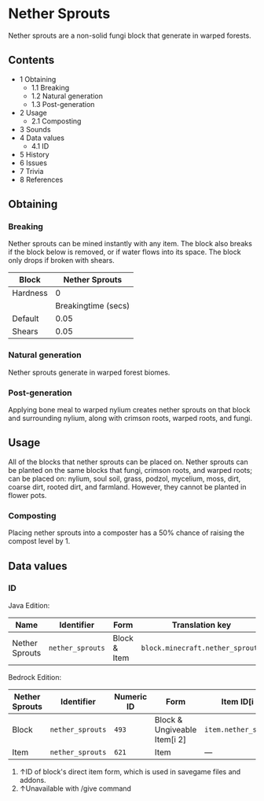 # Nether Sprouts
Nether sprouts are a non-solid fungi block that generate in warped forests.

## Contents
- 1 Obtaining
	- 1.1 Breaking
	- 1.2 Natural generation
	- 1.3 Post-generation
- 2 Usage
	- 2.1 Composting
- 3 Sounds
- 4 Data values
	- 4.1 ID
- 5 History
- 6 Issues
- 7 Trivia
- 8 References

## Obtaining
### Breaking
Nether sprouts can be mined instantly with any item. The block also breaks if the block below is removed, or if water flows into its space. The block only drops if broken with shears.

| Block    | Nether Sprouts      |
|----------|---------------------|
| Hardness | 0                   |
|          | Breakingtime (secs) |
| Default  | 0.05                |
| Shears   | 0.05                |

### Natural generation
Nether sprouts generate in warped forest biomes.


### Post-generation
Applying bone meal to warped nylium creates nether sprouts on that block and surrounding nylium, along with crimson roots, warped roots, and fungi.

## Usage
All of the blocks that nether sprouts can be placed on.
Nether sprouts can be planted on the same blocks that fungi, crimson roots, and warped roots; can be placed on: nylium, soul soil, grass, podzol, mycelium, moss, dirt, coarse dirt, rooted dirt, and farmland. However, they cannot be planted in flower pots.

### Composting
Placing nether sprouts into a composter has a 50% chance of raising the compost level by 1.

## Data values
### ID
Java Edition:

| Name           | Identifier       | Form         | Translation key                  |
|----------------|------------------|--------------|----------------------------------|
| Nether Sprouts | `nether_sprouts` | Block & Item | `block.minecraft.nether_sprouts` |

Bedrock Edition:

| Nether Sprouts | Identifier       | Numeric ID | Form                         | Item ID[i 1]          | Translation key            |
|----------------|------------------|------------|------------------------------|-----------------------|----------------------------|
| Block          | `nether_sprouts` | `493`      | Block & Ungiveable Item[i 2] | `item.nether_sprouts` | `tile.nether_sprouts.name` |
| Item           | `nether_sprouts` | `621`      | Item                         | —                     | `tile.nether_sprouts.name` |

1. ↑ID of block's direct item form, which is used in savegame files and addons.
2. ↑Unavailable with /give command


